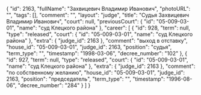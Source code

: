 {
    "id": 2163,
    "fullName": "Захвицевич Владимир Иванович",
    "photoURL": "",
    "tags": [],
    "comment": "",
    "layout": "judge",
    "title": "Судья Захвицевич Владимир Иванович",
    "court": null,
    "previousCourt": {
        "id": "05-009-03-01",
        "name": "суд Клецкого района"
    },
    "career": [
        {
            "id": 928,
            "term": null,
            "type": "released",
            "court": {
                "id": "05-009-03-01",
                "name": "суд Клецкого района"
            },
            "extra": {
                "judge_id": 2163
            },
            "comment": "выход в отставку",
            "house_id": "05-009-03-01",
            "judge_id": 2163,
            "position": "судья",
            "term_type": "",
            "timestamp": "1998-03-06",
            "decree_number": "102"
        },
        {
            "id": 927,
            "term": null,
            "type": "released",
            "court": {
                "id": "05-009-03-01",
                "name": "суд Клецкого района"
            },
            "extra": {
                "judge_id": 2163
            },
            "comment": "по собственному желанию",
            "house_id": "05-009-03-01",
            "judge_id": 2163,
            "position": "председатель",
            "term_type": "",
            "timestamp": "1996-08-06",
            "decree_number": "284"
        }
    ]
}